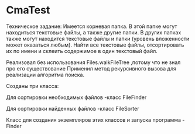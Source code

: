 # CmaTest
Техническое задание: 
Имеется корневая папка. В этой папке могут находиться текстовые файлы, а также другие папки. В других папках также могут находится текстовые файлы и папки (уровень вложенности может оказаться любым).
Найти все текстовые файлы, отсортировать их по имени и склеить содержимое в один текстовый файл.




Реализовал без использования Files.walkFileTree ,потому что не знал про его существование
Применил метод рекурсивного вызова для реализации алгоритма поиска.

Созданы три класса:


Для сортировки необходимых файлов -класс FileFinder 


Для сортировки найденных файлов -класс FileSorter 



Класс для создания экземпляров этих классов и запуска программа -Finder 


